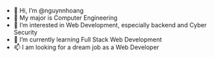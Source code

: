- 👋 Hi, I’m @nguynnhoang
- 🌱 My major is Computer Engineering
- 👀 I’m interested in Web Development, especially backend and Cyber Security
- 🌱 I’m currently learning Full Stack Web Development
- 📫 I am looking for a dream job as a Web Developer

<!---
nguynnhoang/nguynnhoang is a ✨ special ✨ repository because its `README.md` (this file) appears on your GitHub profile.
You can click the Preview link to take a look at your changes.
--->
